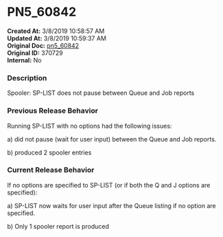 # PN5_60842

**Created At:** 3/8/2019 10:58:57 AM  
**Updated At:** 3/8/2019 10:59:37 AM  
**Original Doc:** [pn5_60842](https://docs.jbase.com/5-7-2-release-notes/pn5_60842)  
**Original ID:** 370729  
**Internal:** No  


### Description

Spooler: SP-LIST does not pause between Queue and Job reports



### Previous Release Behavior

Running SP-LIST with no options had the following issues:

a) did not pause (wait for user input) between the Queue and Job reports.

b) produced 2 spooler entries



### Current Release Behavior

If no options are specified to SP-LIST (or if both the Q and J options are specified):

a) SP-LIST now waits for user input after the Queue listing if no option are specified.

b) Only 1 spooler report is produced

